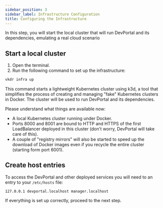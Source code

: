 ```yaml
---
sidebar_position: 3
sidebar_label: Infrastructure Configuration
title: Configuring the Infrastructure
---
```


In this step, you will start the local cluster that will run DevPortal and its dependencies, emulating a real cloud scenario

## Start a local cluster

1. Open the terminal.
2. Run the following command to set up the infrastructure:
   
```sh
vkdr infra up
```

This command starts a lightweight Kubernetes cluster using k3d, a tool that simplifies the process of creating and managing "fake" Kubernetes clusters in Docker. The cluster will be used to run DevPortal and its dependencies.

Please understand what things are available now:

- A local Kubernetes cluster running under Docker.
- Ports 8000 and 8001 are bound to HTTP and HTTPS of the first LoadBalancer deployed in this cluster (don't worry, DevPortal will take care of this).
- A couple of "registry mirrors" will also be started to speed up the download of Docker images even if you recycle the entire cluster (starting form port 6001).

## Create host entries

To access the DevPortal and other deployed services you will need to an entry to your `/etc/hosts` file:

```
127.0.0.1 devportal.localhost manager.localhost
```

If everything is set up correctly, proceed to the next step.
